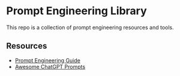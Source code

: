 # Prompt Engineering Library

This repo is a collection of prompt engineering resources and tools.

## Resources

- [Prompt Engineering Guide](https://www.promptingguide.ai/)
- [Awesome ChatGPT Prompts](https://github.com/f/awesome-chatgpt-prompts)

